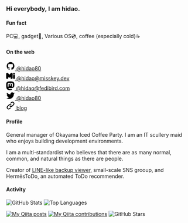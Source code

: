 ### Hi everybody, I am hidao.
<a rel="me" href="https://github.com/hidao80"></a>

#### Fun fact
PC💻, gadget📱, Various OS💿, coffee (especially cold)☕

#### On the web
[![](img/github.svg) @hidao80](https://github.com/hidao80/)  
[![](img/misskey.svg) @hidao@misskey.dev](https://misskey.dev/@hidao)  
[![](img/mastodon.svg) @hidao@fedibird.com](https://fedibird.com/@hidao)  
[![](img/twitter.svg) @hidao80](https://twitter.com/hidao80)  
[![](img/link.svg) blog](https://hidao.hatenablog.com)  

#### Profile

General manager of Okayama Iced Coffee Party. I am an IT scullery maid who enjoys building development environments.

I am a multi-standardist who believes that there are as many normal, common, and natural things as there are people.

Creator of [LINE-like backup viewer,](https://hidao80.github.io/LINEBackupViewer/) small-scale SNS grooup, and HermēsToDo, an automated ToDo recommender.

#### Activity

![GitHub Stats](https://github-readme-stats.vercel.app/api?username=hidao80&count_private=true&show_icons=true&theme=buefy)
![Top Languages](https://github-readme-stats.vercel.app/api/top-langs/?username=hidao80&layout=compact&theme=buefy)

<!-- # My works -->

[![My Qiita posts](https://qiita-badge.apiapi.app/s/hidao/posts.svg)](http://qiita.com/hidao)
[![My Qiita contributions](https://qiita-badge.apiapi.app/s/hidao/contributions.svg)](http://qiita.com/hidao)
![GitHub Stars](https://img.shields.io/github/stars/hidao80?style=social)

